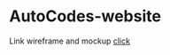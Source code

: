 # AutoCodes-website
Link wireframe and mockup [click](https://www.figma.com/design/P9zhYsNVe510SNJRdQM5tM/Untitled?node-id=0-1&p=f&t=zyAzcCe0PfCv2XOk-0)